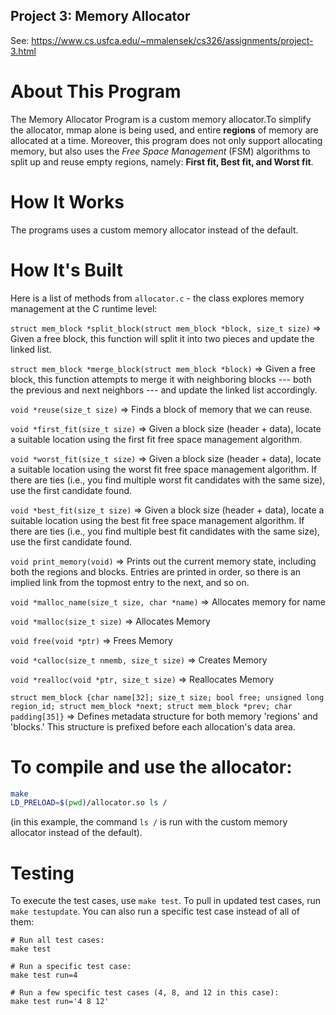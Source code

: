 ## Project 3: Memory Allocator

See: https://www.cs.usfca.edu/~mmalensek/cs326/assignments/project-3.html 

# About This Program

The Memory Allocator Program is a custom memory allocator.To simplify the allocator, mmap alone is being used, and entire **regions** of memory are allocated at a time. Moreover, this program does not only support allocating memory, but also uses the _Free Space Management_ (FSM) algorithms to split up and reuse empty regions, namely: **First fit, Best fit, and Worst fit**. 

# How It Works

The programs uses a custom memory allocator instead of the default.

# How It's Built

Here is a list of methods from `allocator.c` - the class explores memory management at the C runtime level:

`struct mem_block *split_block(struct mem_block *block, size_t size)`
 => Given a free block, this function will split it into two pieces and update the linked list.
 
`struct mem_block *merge_block(struct mem_block *block)`
=> Given a free block, this function attempts to merge it with neighboring blocks --- both the previous and next neighbors --- and update the linked list accordingly.
 
`void *reuse(size_t size)`
=> Finds a block of memory that we can reuse.
 
`void *first_fit(size_t size)`
=> Given a block size (header + data), locate a suitable location using the first fit free space management algorithm.

`void *worst_fit(size_t size)`
=> Given a block size (header + data), locate a suitable location using the worst fit free space management algorithm. If there are ties (i.e., you find multiple worst fit candidates with the same size), use the first candidate found.

`void *best_fit(size_t size)`
=> Given a block size (header + data), locate a suitable location using the best fit free space management algorithm. If there are ties (i.e., you find multiple best fit candidates with the same size), use the first candidate found.

`void print_memory(void)`
=> Prints out the current memory state, including both the regions and blocks. Entries are printed in order, so there is an implied link from the topmost entry to the next, and so on.

`void *malloc_name(size_t size, char *name)`
=> Allocates memory for name

`void *malloc(size_t size)`
=> Allocates Memory

`void free(void *ptr)`
=> Frees Memory

`void *calloc(size_t nmemb, size_t size)`
=> Creates Memory

`void *realloc(void *ptr, size_t size)`
=> Reallocates Memory

`struct mem_block {char name[32]; size_t size; bool free; unsigned long region_id; struct mem_block *next; struct mem_block *prev; char padding[35]}`
=> Defines metadata structure for both memory 'regions' and 'blocks.' This structure is prefixed before each allocation's data area.

# To compile and use the allocator:

```bash 
make
LD_PRELOAD=$(pwd)/allocator.so ls /
```

(in this example, the command `ls /` is run with the custom memory allocator instead of the default).

# Testing

To execute the test cases, use `make test`. To pull in updated test cases, run `make testupdate`. You can also run a specific test case instead of all of them:

```
# Run all test cases:
make test

# Run a specific test case:
make test run=4

# Run a few specific test cases (4, 8, and 12 in this case):
make test run='4 8 12'
```

